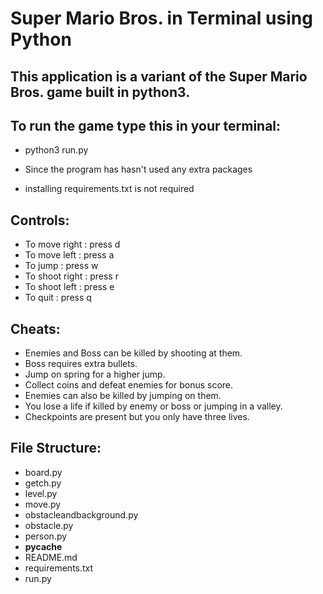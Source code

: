 # Super Mario Bros. in Terminal using Python

## This application is a variant of the Super Mario Bros. game built in python3.

## To run the game type this in your terminal:
- python3 run.py

- Since the program has hasn't used any extra packages 
- installing requirements.txt is not required

## Controls:
- To move right : press d
- To move left : press a
- To jump : press w
- To shoot right : press r
- To shoot left : press e
- To quit : press q

## Cheats:
- Enemies and Boss can be killed by shooting at them.
- Boss requires extra bullets.
- Jump on spring for a higher jump.
- Collect coins and defeat enemies for bonus score.
- Enemies can also be killed by jumping on them.
- You lose a life if killed by enemy or boss or jumping in a valley.
- Checkpoints are present but you only have three lives.

## File Structure:
- board.py
- getch.py
- level.py
- move.py
- obstacleandbackground.py
- obstacle.py
- person.py
- __pycache__
- README.md
- requirements.txt
- run.py
